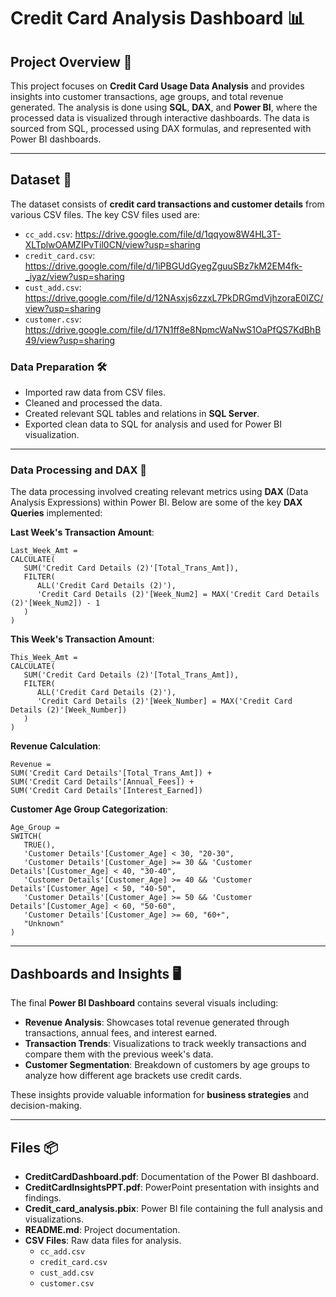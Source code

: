 # Credit Card Analysis Dashboard 📊

## Project Overview 🚀

This project focuses on **Credit Card Usage Data Analysis** and provides insights into customer transactions, age groups, and total revenue generated. The analysis is done using **SQL**, **DAX**, and **Power BI**, where the processed data is visualized through interactive dashboards. The data is sourced from SQL, processed using DAX formulas, and represented with Power BI dashboards.

--------------------------------------------------------------------------------------------------------------------------------------------------------------------------------------------------------------------


## Dataset 📁

The dataset consists of **credit card transactions and customer details** from various CSV files. The key CSV files used are:

- `cc_add.csv`: https://drive.google.com/file/d/1qqyow8W4HL3T-XLTplwOAMZIPvTil0CN/view?usp=sharing
- `credit_card.csv`: https://drive.google.com/file/d/1iPBGUdGyegZguuSBz7kM2EM4fk-_iyaz/view?usp=sharing
- `cust_add.csv`: https://drive.google.com/file/d/12NAsxjs6zzxL7PkDRGmdVjhzoraE0IZC/view?usp=sharing
- `customer.csv`: https://drive.google.com/file/d/17N1ff8e8NpmcWaNwS1OaPfQS7KdBhB49/view?usp=sharing


### Data Preparation 🛠️

- Imported raw data from CSV files.
- Cleaned and processed the data.
- Created relevant SQL tables and relations in **SQL Server**.
- Exported clean data to SQL for analysis and used for Power BI visualization.

--------------------------------------------------------------------------------------------------------------------------------------------------------------------------------------------------------------------


### Data Processing and DAX 🧮

The data processing involved creating relevant metrics using **DAX** (Data Analysis Expressions) within Power BI. Below are some of the key **DAX Queries** implemented:


**Last Week's Transaction Amount**:
```
Last_Week_Amt = 
CALCULATE( 
   SUM('Credit Card Details (2)'[Total_Trans_Amt]), 
   FILTER( 
      ALL('Credit Card Details (2)'), 
      'Credit Card Details (2)'[Week_Num2] = MAX('Credit Card Details (2)'[Week_Num2]) - 1 
   ) 
)
```

**This Week's Transaction Amount**:
```
This_Week_Amt = 
CALCULATE( 
   SUM('Credit Card Details (2)'[Total_Trans_Amt]), 
   FILTER( 
      ALL('Credit Card Details (2)'), 
      'Credit Card Details (2)'[Week_Number] = MAX('Credit Card Details (2)'[Week_Number]) 
   ) 
)
```

**Revenue Calculation**:
```
Revenue = 
SUM('Credit Card Details'[Total_Trans_Amt]) + 
SUM('Credit Card Details'[Annual_Fees]) + 
SUM('Credit Card Details'[Interest_Earned])
```

**Customer Age Group Categorization**:
```
Age_Group = 
SWITCH( 
   TRUE(), 
   'Customer Details'[Customer_Age] < 30, "20-30", 
   'Customer Details'[Customer_Age] >= 30 && 'Customer Details'[Customer_Age] < 40, "30-40", 
   'Customer Details'[Customer_Age] >= 40 && 'Customer Details'[Customer_Age] < 50, "40-50", 
   'Customer Details'[Customer_Age] >= 50 && 'Customer Details'[Customer_Age] < 60, "50-60", 
   'Customer Details'[Customer_Age] >= 60, "60+", 
   "Unknown" 
)
```
--------------------------------------------------------------------------------------------------------------------------------------------------------------------------------------------------------------------


## Dashboards and Insights 🖥️

The final **Power BI Dashboard** contains several visuals including:


- **Revenue Analysis**: Showcases total revenue generated through transactions, annual fees, and interest earned.
- **Transaction Trends**: Visualizations to track weekly transactions and compare them with the previous week's data.
- **Customer Segmentation**: Breakdown of customers by age groups to analyze how different age brackets use credit cards.

These insights provide valuable information for **business strategies** and decision-making.

--------------------------------------------------------------------------------------------------------------------------------------------------------------------------------------------------------------------


## Files 📦

- **CreditCardDashboard.pdf**: Documentation of the Power BI dashboard.
- **CreditCardInsightsPPT.pdf**: PowerPoint presentation with insights and findings.
- **Credit_card_analysis.pbix**: Power BI file containing the full analysis and visualizations.
- **README.md**: Project documentation.
- **CSV Files**: Raw data files for analysis.
  - `cc_add.csv`
  - `credit_card.csv`
  - `cust_add.csv`
  - `customer.csv`

